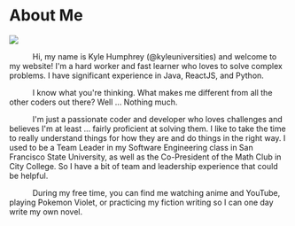 # About Me

![](../resources/info/about-me/image.png)

&emsp;&emsp;&emsp;Hi, my name is Kyle Humphrey (@kyleuniversities) and welcome to my
website! I'm a hard worker and fast learner who loves to solve
complex problems. I have significant experience in Java, ReactJS,
and Python.

&emsp;&emsp;&emsp;I know what you're thinking. What makes me different from all the
other coders out there? Well ... Nothing much.

&emsp;&emsp;&emsp;I'm just a passionate coder and developer who
loves challenges and believes I'm at least ... fairly proficient at solving them. I like to take
the time to really understand things for how they are and do things in the right way. I
used to be a Team Leader in my Software Engineering class in San Francisco State
University, as well as the Co-President of the Math Club in City College. So I have
a bit of team and leadership experience that could be helpful.

&emsp;&emsp;&emsp;During my free time, you can find me watching anime and YouTube, playing
Pokemon Violet, or practicing my fiction writing so I can one day write my own novel.
